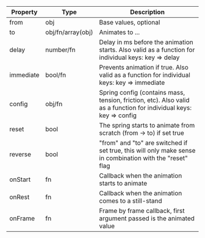 | Property | Type | Description |
| -------- | ---- | ----------- | 
| from     | obj | Base values, optional |
| to       | obj/fn/array(obj) | Animates to ... |
| delay     | number/fn | Delay in ms before the animation starts. Also valid as a function for individual keys: key => delay |
| immediate     | bool/fn | Prevents animation if true. Also valid as a function for individual keys: key => immediate |
| config     | obj/fn | Spring config (contains mass, tension, friction, etc). Also valid as a function for individual keys: key => config |
| reset     | bool | The spring starts to animate from scratch (from -> to) if set true |
| reverse     | bool | "from" and "to" are switched if set true, this will only make sense in combination with the "reset" flag |
| onStart     | fn | Callback when the animation starts to animate |
| onRest     | fn | Callback when the animation comes to a still-stand |
| onFrame     | fn | Frame by frame callback, first argument passed is the animated value |
